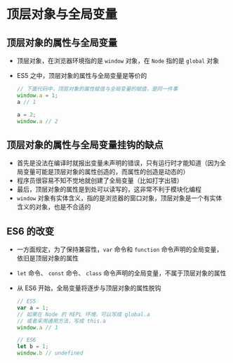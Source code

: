 # 顶层对象与全局变量

## 顶层对象的属性与全局变量

+ 顶层对象，在浏览器环境指的是 `window` 对象，在 `Node` 指的是 `global` 对象

+ ES5 之中，顶层对象的属性与全局变量是等价的

  ```js
  // 下面代码中，顶层对象的属性赋值与全局变量的赋值，是同一件事
  window.a = 1;
  a // 1

  a = 2;
  window.a // 2
  ```

## 顶层对象的属性与全局变量挂钩的缺点

+ 首先是没法在编译时就报出变量未声明的错误，只有运行时才能知道（因为全局变量可能是顶层对象的属性创造的，而属性的创造是动态的）
+ 程序员很容易不知不觉地就创建了全局变量（比如打字出错）
+ 最后，顶层对象的属性是到处可以读写的，这非常不利于模块化编程
+ `window` 对象有实体含义，指的是浏览器的窗口对象，顶层对象是一个有实体含义的对象，也是不合适的

## ES6 的改变

+ 一方面规定，为了保持兼容性，`var` 命令和 `function` 命令声明的全局变量，依旧是顶层对象的属性
+ `let` 命令、 `const` 命令、 `class` 命令声明的全局变量，不属于顶层对象的属性
+ 从 ES6 开始，全局变量将逐步与顶层对象的属性脱钩

  ```js
  // ES5
  var a = 1;
  // 如果在 Node 的 REPL 环境，可以写成 global.a
  // 或者采用通用方法，写成 this.a
  window.a // 1
  ```

  ```js
  // ES6
  let b = 1;
  window.b // undefined
  ```
